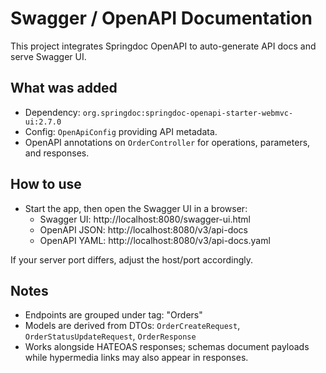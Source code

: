 # Swagger / OpenAPI Documentation

This project integrates Springdoc OpenAPI to auto-generate API docs and serve Swagger UI.

## What was added
- Dependency: `org.springdoc:springdoc-openapi-starter-webmvc-ui:2.7.0`
- Config: `OpenApiConfig` providing API metadata.
- OpenAPI annotations on `OrderController` for operations, parameters, and responses.

## How to use

- Start the app, then open the Swagger UI in a browser:
  - Swagger UI: http://localhost:8080/swagger-ui.html
  - OpenAPI JSON: http://localhost:8080/v3/api-docs
  - OpenAPI YAML: http://localhost:8080/v3/api-docs.yaml

If your server port differs, adjust the host/port accordingly.

## Notes
- Endpoints are grouped under tag: "Orders"
- Models are derived from DTOs: `OrderCreateRequest`, `OrderStatusUpdateRequest`, `OrderResponse`
- Works alongside HATEOAS responses; schemas document payloads while hypermedia links may also appear in responses.

